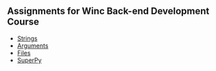 ## Assignments for Winc Back-end Development Course

- [Strings](https://github.com/thisisleonist/winc-back-end-development/blob/master/strings/main.py)
- [Arguments](https://github.com/thisisleonist/winc-back-end-development/blob/master/arguments/main.py)
- [Files](https://github.com/thisisleonist/winc-back-end-development/blob/master/files/main.py)
- [SuperPy](https://github.com/thisisleonist/winc-back-end-development/blob/master/superpy/main.py)
